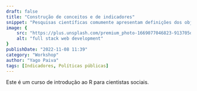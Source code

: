 ```yaml
---
draft: false
title: "Construção de conceitos e de indicadores"
snippet: "Pesquisas científicas comumente apresentam definições dos objetos investigados. No entanto, a estruturação de conceitos recebe pouca atenção dos cientistas sociais. O objetivo deste curso é oferecer ferramentas para a construção sistemática de conceitos e de indicadores, habilidades fundamentais para as diversas disciplinas que se relacionam com a área multidisciplinar de políticas públicas. Espera-se que os alunos, a partir deste curso, adquiram conhecimentos introdutórios para realizar a definição básica de conceitos; para desdobrar definições em suas respectivas dimensões constitutivas; para escolher o melhor método de agregação das dimensões em indicadores numéricos representativos dos conceitos; e para efetuar testes de validade dos indicadores."
image: {
    src: "https://plus.unsplash.com/premium_photo-1669077046823-913705d81b44?&fit=crop&w=430&h=240",
    alt: "full stack web development"
}
publishDate: "2022-11-08 11:39"
category: "Workshop"
author: "Yago Paiva"
tags: [Indicadores, Políticas públicas]
---
```


Este é um curso de introdução ao R para cientistas sociais.